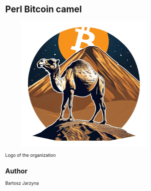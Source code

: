 # Perl Bitcoin camel

<div align="center" width="100%">
    <p><img width="80%" src="https://raw.githubusercontent.com/Perl-Bitcoin/Art/master/logo/logo.png" alt="logo"></p>
</div>

Logo of the organization

## Author

Bartosz Jarzyna

